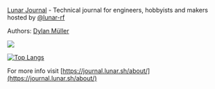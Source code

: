 [Lunar Journal](https://journal.lunar.sh/) - Technical journal for engineers, hobbyists and makers hosted by [@lunar-rf](https://github.com/lunar-rf)

Authors: [Dylan Müller](https://www.linkedin.com/in/lunarjournal)

![](https://lunarjournal.github.io/images/personal/me_bw.jpeg)

[![Top Langs](https://github-readme-stats-48wc.vercel.app/api/top-langs/?username=lunarjournal&layout=compact)](https://github.com/spacehen/github-readme-stats)

For more info visit [https://journal.lunar.sh/about/](https://journal.lunar.sh/about/)
